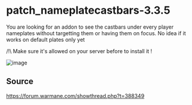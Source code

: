 # patch_nameplatecastbars-3.3.5

You are looking for an addon to see the castbars under every player nameplates without targetting them or having them on focus.
No idea if it works on default plates only yet

/!\ Make sure it's allowed on your server before to install it !

![image](https://github.com/user-attachments/assets/c406218f-ea91-46d3-8df8-485fb1ca645c)


## Source 
https://forum.warmane.com/showthread.php?t=388349
